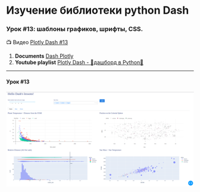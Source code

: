 # Изучение библиотеки python **Dash**
### Урок #13: шаблоны графиков, шрифты, CSS.

:tv: Видео [Plotly Dash #13][1]

1. **Documents** [Dash Plotly](https://dash.plotly.com/layout)
2. **Youtube playlist** [Plotly Dash - 🚀дашборд в Python🐍](https://www.youtube.com/watch?v=HExq59HlFb0&list=PLIAV3wuAPHZouwZlmvqmC-djRsaDKT8rC&index=1)

---
####  Урок #13
![Lesson's dash](lesson.png)


[1]: https://www.youtube.com/watch?v=c5YYz3RgiIc&list=PLIAV3wuAPHZouwZlmvqmC-djRsaDKT8rC&index=13
